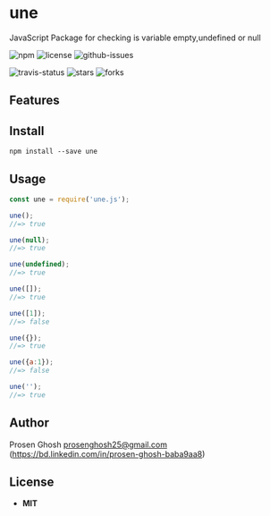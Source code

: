 # une

JavaScript Package for checking is variable empty,undefined or null

![npm](https://img.shields.io/npm/v/une.svg) ![license](https://img.shields.io/npm/l/une.svg) ![github-issues](https://img.shields.io/github/issues/Prosen-Ghosh/une.svg)  


![travis-status](https://img.shields.io/travis/Prosen-Ghosh/une.svg)
![stars](https://img.shields.io/github/stars/Prosen-Ghosh/une.svg)
![forks](https://img.shields.io/github/forks/Prosen-Ghosh/une.svg)

## Features


## Install

`npm install --save une`


## Usage

```js
const une = require('une.js');

une();
//=> true

une(null);
//=> true

une(undefined);
//=> true

une([]);
//=> true

une([1]);
//=> false

une({});
//=> true

une({a:1});
//=> false

une('');
//=> true

```

## Author

Prosen Ghosh <prosenghosh25@gmail.com> (https://bd.linkedin.com/in/prosen-ghosh-baba9aa8)

## License

 - **MIT**
